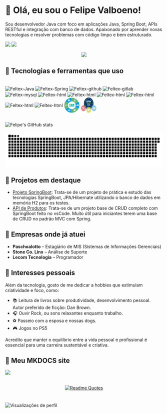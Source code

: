 
# 👋 Olá, eu sou o Felipe Valboeno!
Sou desenvolvedor Java com foco em aplicações Java, Spring Boot, APIs RESTful e integração com banco de dados. Apaixonado por aprender novas tecnologias e resolver problemas com código limpo e bem estruturado.

<p>
  <a href="mailto:felipevalboeno@hotmail.com" target="_blank" style="text-decoration:none;"><img src="https://img.shields.io/badge/Email-felipevalboeno@hotmail.com-blue?style=for-the-badge&logo=gmail&logoColor=white"></a>
  <a href="https://www.linkedin.com/in/fvalboeno/" target="_blank" style="text-decoration:none;"><img src="https://img.shields.io/badge/-LinkedIn-%230077B5?style=for-the-badge&logo=linkedin&logoColor=white"></a>
</p>


<p align="center">
  <!-- Typing SVG by DenverCoder1 - https://github.com/DenverCoder1/readme-typing-svg -->
  <a href="https://github.com/felipevalboeno/readme-typing-svg">
    <img src="https://readme-typing-svg.demolab.com/?lines=Java%20developer;3%2B%20years%20of%20coding%20experience;Always%20learning%20new%20things&font=Fira%20Code&center=true&width=440&height=45&color=f75c7e&vCenter=true&pause=1000&size=22" /></a>
</p>




## 🚀 Tecnologias e ferramentas que uso
<div style="display: inline_block"><br>
<img align="center" alt="Feltex-Java" height="50" width="50" src="https://cdn.jsdelivr.net/gh/devicons/devicon/icons/java/java-original.svg" />
<img align="center" alt="Feltex-Spring" height="50" width="50" src="https://cdn.jsdelivr.net/gh/devicons/devicon/icons/spring/spring-original-wordmark.svg" />
<img align="center" alt="Feltex-github" height="50" width="50" src="https://cdn.jsdelivr.net/gh/devicons/devicon@latest/icons/githubcodespaces/githubcodespaces-original.svg" />
<img align="center" alt="Feltex-gitlab" height="50" width="50" src="https://cdn.jsdelivr.net/gh/devicons/devicon/icons/gitlab/gitlab-original.svg" />
<img align="center" alt="Feltex-mysql" height="50" width="50" src="https://cdn.jsdelivr.net/gh/devicons/devicon/icons/mysql/mysql-original.svg" />
<img align="center" alt="Feltex-html" height="50" width="50" src="https://cdn.jsdelivr.net/gh/devicons/devicon/icons/html5/html5-original.svg" />
<img align="center" alt="Feltex-html" height="50" width="50" src="https://cdn.jsdelivr.net/gh/devicons/devicon@latest/icons/hibernate/hibernate-original-wordmark.svg" />
<img align="center" alt="Feltex-html" height="50" width="50" src="https://cdn.jsdelivr.net/gh/devicons/devicon@latest/icons/photoshop/photoshop-original.svg" /> 
<img align="center" alt="Feltex-html" height="50" width="50" src="https://cdn.jsdelivr.net/gh/devicons/devicon@latest/icons/notion/notion-original.svg" /> 
<img align="center" alt="Feltex-html" height="50" width="50" src="https://cdn.jsdelivr.net/gh/devicons/devicon@latest/icons/grafana/grafana-original-wordmark.svg" />
<img align="center" alt="Feltex-html" height="50" width="50" src="https://cdn.jsdelivr.net/gh/devicons/devicon@latest/icons/eclipse/eclipse-original.svg" /> 
<img align="center" alt="Feltex-html" height="50" width="50" src="https://raw.githubusercontent.com/felipevalboeno/assets/66a6180288490922e42acfc27b690577b1f9060a/erp.jpg" />              
<img align="center" alt="Feltex-html" height="50" width="50" src="https://raw.githubusercontent.com/felipevalboeno/assets/66a6180288490922e42acfc27b690577b1f9060a/logo-bpm.png" />              
</div>  

## 
![Felipe's GitHub stats](https://github-readme-stats.vercel.app/api?username=felipevalboeno&show_icons=true&theme=tokyonight)

<picture>
  <source media="(prefers-color-scheme: dark)" srcset="https://raw.githubusercontent.com/felipevalboeno/felipevalboeno/output/github-contribution-grid-snake-dark.svg" />
  <source media="(prefers-color-scheme: light)" srcset="https://raw.githubusercontent.com/felipevalboeno/felipevalboeno/output/github-contribution-grid-snake.svg" />
  <img alt="github-snake" src="https://raw.githubusercontent.com/felipevalboeno/felipevalboeno/output/github-contribution-grid-snake.svg" />
</picture>


## 📌 Projetos em destaque
- [Projeto SpringBoot](https://github.com/felipevalboeno/workshop-springboot4-jpa): Trata-se de um projeto de prática e estudo das tecnologias SpringBoot, JPA/Hibernate utilizando o banco de dados em memória H2 para os testes.
- [API de Produtos](https://github.com/felipevalboeno/workshop-backend-restfull): Trata-se de um projeto base de CRUD completo com SpringBoot feito no vsCode. Muito útil para iniciantes terem uma base de CRUD no padrão MVC com Spring.

## 🏢 Empresas onde já atuei
- **Paschoalotto** – Estagiário de MIS (Sistemas de Informações Gerenciais)
- **Stone Co. Linx** – Análise de Suporte
- **Lecom Tecnologia** – Programador

## 🎯 Interesses pessoais

Além da tecnologia, gosto de me dedicar a hobbies que estimulam criatividade e foco, como:

- 📚 Leitura de livros sobre produtividade, desenvolvimento pessoal. Autor preferido de ficção: Dan Brown.
- 🎧 Ouvir Rock, ou sons relaxantes enquanto trabalho.
- ⚽ Passeio com a esposa e nossas dogs.
- 🎮 Jogos no PS5

Acredito que manter o equilíbrio entre a vida pessoal e profissional é essencial para uma carreira sustentável e criativa.

## 📁 Meu MKDOCS site
<a href="https://felipevalboeno.github.io/felipevalboeno/" target="_blank">
    <img src="https://img.shields.io/badge/-Ver%20o%20Site%20MkDocs-000000?style=for-the-badge&logo=readthedocs&logoColor=white">
  </a>


##
<div align="center">
  <a href="https://github.com/piyushsuthar/github-readme-quotes" target="_blank">
    <img src="https://quotes-github-readme.vercel.app/api?type=horizontal&theme=nord&border=true" alt="Readme Quotes" />
  </a>
</div>


#
![Visualizações de perfil](https://komarev.com/ghpvc/?username=felipevalboeno&label=Visualiza%C3%A7%C3%B5es&color=0e75b6&style=flat)


 



